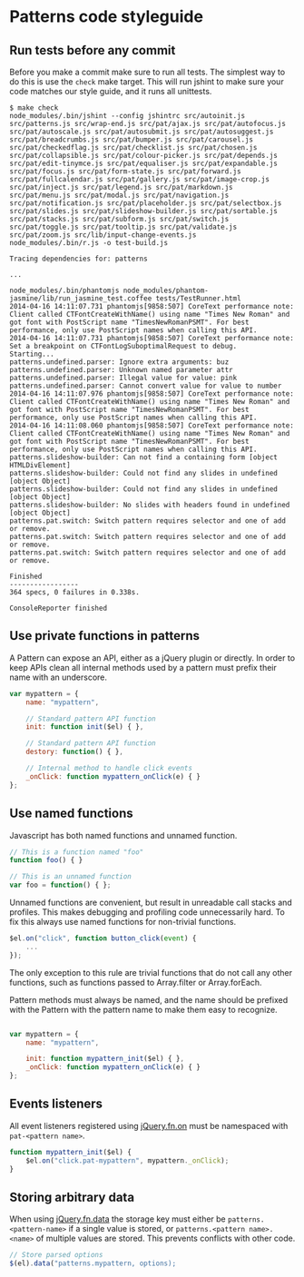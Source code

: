 Patterns code styleguide
========================

Run tests before any commit
---------------------------

Before you make a commit make sure to run all tests. The simplest way to do
this is use the ``check`` make target. This will run jshint to make sure your
code matches our style guide, and it runs all unittests.

```
$ make check
node_modules/.bin/jshint --config jshintrc src/autoinit.js src/patterns.js src/wrap-end.js src/pat/ajax.js src/pat/autofocus.js src/pat/autoscale.js src/pat/autosubmit.js src/pat/autosuggest.js src/pat/breadcrumbs.js src/pat/bumper.js src/pat/carousel.js src/pat/checkedflag.js src/pat/checklist.js src/pat/chosen.js src/pat/collapsible.js src/pat/colour-picker.js src/pat/depends.js src/pat/edit-tinymce.js src/pat/equaliser.js src/pat/expandable.js src/pat/focus.js src/pat/form-state.js src/pat/forward.js src/pat/fullcalendar.js src/pat/gallery.js src/pat/image-crop.js src/pat/inject.js src/pat/legend.js src/pat/markdown.js src/pat/menu.js src/pat/modal.js src/pat/navigation.js src/pat/notification.js src/pat/placeholder.js src/pat/selectbox.js src/pat/slides.js src/pat/slideshow-builder.js src/pat/sortable.js src/pat/stacks.js src/pat/subform.js src/pat/switch.js src/pat/toggle.js src/pat/tooltip.js src/pat/validate.js src/pat/zoom.js src/lib/input-change-events.js
node_modules/.bin/r.js -o test-build.js

Tracing dependencies for: patterns

...

node_modules/.bin/phantomjs node_modules/phantom-jasmine/lib/run_jasmine_test.coffee tests/TestRunner.html
2014-04-16 14:11:07.731 phantomjs[9858:507] CoreText performance note: Client called CTFontCreateWithName() using name "Times New Roman" and got font with PostScript name "TimesNewRomanPSMT". For best performance, only use PostScript names when calling this API.
2014-04-16 14:11:07.731 phantomjs[9858:507] CoreText performance note: Set a breakpoint on CTFontLogSuboptimalRequest to debug.
Starting...
patterns.undefined.parser: Ignore extra arguments: buz
patterns.undefined.parser: Unknown named parameter attr
patterns.undefined.parser: Illegal value for value: pink
patterns.undefined.parser: Cannot convert value for value to number
2014-04-16 14:11:07.976 phantomjs[9858:507] CoreText performance note: Client called CTFontCreateWithName() using name "Times New Roman" and got font with PostScript name "TimesNewRomanPSMT". For best performance, only use PostScript names when calling this API.
2014-04-16 14:11:08.060 phantomjs[9858:507] CoreText performance note: Client called CTFontCreateWithName() using name "Times New Roman" and got font with PostScript name "TimesNewRomanPSMT". For best performance, only use PostScript names when calling this API.
patterns.slideshow-builder: Can not find a containing form [object HTMLDivElement]
patterns.slideshow-builder: Could not find any slides in undefined [object Object]
patterns.slideshow-builder: Could not find any slides in undefined [object Object]
patterns.slideshow-builder: No slides with headers found in undefined [object Object]
patterns.pat.switch: Switch pattern requires selector and one of add or remove.
patterns.pat.switch: Switch pattern requires selector and one of add or remove.
patterns.pat.switch: Switch pattern requires selector and one of add or remove.

Finished
-----------------
364 specs, 0 failures in 0.338s.

ConsoleReporter finished
```


Use private functions in patterns
---------------------------------

A Pattern can expose an API, either as a jQuery plugin or directly. In order
to keep APIs clean all internal methods used by a pattern must prefix their
name with an underscore.

```javascript
var mypattern = {
    name: "mypattern",

    // Standard pattern API function
    init: function init($el) { },

    // Standard pattern API function
    destory: function() { },

    // Internal method to handle click events
    _onClick: function mypattern_onClick(e) { }
};
```

Use named functions
-------------------

Javascript has both named functions and unnamed function.

```javascript
// This is a function named "foo"
function foo() { }

// This is an unnamed function
var foo = function() { };
```

Unnamed functions are convenient, but result in unreadable call stacks and
profiles. This makes debugging and profiling code unnecessarily hard. To fix
this always use named functions for non-trivial functions.

```javascript
$el.on("click", function button_click(event) {
    ...
});
```

The only exception to this rule are trivial functions that do not call any
other functions, such as functions passed to Array.filter or Array.forEach.

Pattern methods must always be named, and the name should be prefixed with the
Pattern with the pattern name to make them easy to recognize.

```javascript

var mypattern = {
    name: "mypattern",

    init: function mypattern_init($el) { },
    _onClick: function mypattern_onClick(e) { }
};
```


Events listeners
----------------

All event listeners registered using [jQuery.fn.on](http://api.jquery.com/on/)
must be namespaced with `pat-<pattern name>`.

```javascript
function mypattern_init($el) {
    $el.on("click.pat-mypattern", mypattern._onClick);
}
```


Storing arbitrary data
----------------------

When using [jQuery.fn.data](http://api.jquery.com/data/) the storage key
must either be `patterns.<pattern-name>` if a single value is stored, or
`patterns.<pattern name>.<name>` of multiple values are stored. This prevents
conflicts with other code.

```javascript
// Store parsed options
$(el).data("patterns.mypattern, options);
```
